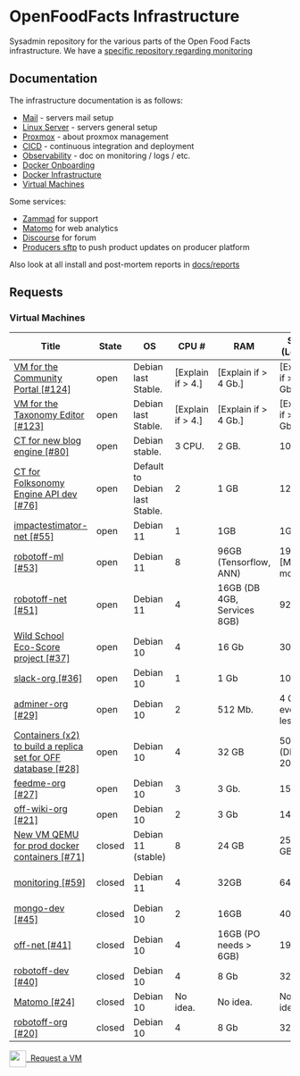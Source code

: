 # OpenFoodFacts Infrastructure
Sysadmin repository for the various parts of the Open Food Facts infrastructure.
We have a [specific repository regarding monitoring](https://github.com/openfoodfacts/openfoodfacts-monitoring)


## Documentation

The infrastructure documentation is as follows:

- [Mail](./docs/mail.md) - servers mail setup
- [Linux Server](./docs/linux-server.md) - servers general setup
- [Proxmox](./docs/promox.md) - about proxmox management
- [CICD](./docs/cicd.md) - continuous integration and deployment
- [Observability](./docs/observability.md) - doc on monitoring / logs / etc.
- [Docker Onboarding](./docs/docker_onboarding.md)
- [Docker Infrastructure](./docs/docker_architecture.md)
- [Virtual Machines](#virtual-machines)

Some services:

- [Zammad](./docs/zammad.md) for support
- [Matomo](./docs/matomo.md) for web analytics
- [Discourse](./docs/discourse.md) for forum
- [Producers sftp](./docs/producers_sftp.md) to push product updates on producer platform

Also look at all install and post-mortem reports in [docs/reports](./docs/reports/)

## Requests

### Virtual Machines

<!-- VM table -->
|                                                                      Title                                                                      |State |              OS              |      CPU #      |            RAM            |     SSD (Local)     |    HDD (Remote)    |                                       Services                                        |
|-------------------------------------------------------------------------------------------------------------------------------------------------|------|------------------------------|-----------------|---------------------------|---------------------|--------------------|---------------------------------------------------------------------------------------|
|<a href=https://github.com/openfoodfacts/openfoodfacts-infrastructure/issues/124>VM for the Community Portal [#124]</a>                          |open  |Debian last Stable.           |[Explain if > 4.]|[Explain if > 4 Gb.]       |[Explain if > 32 Gb.]|[Explain if > 1 Tb.]|Python/Django, probably PostgreSQL, probably Apache and all Dockerized                 |
|<a href=https://github.com/openfoodfacts/openfoodfacts-infrastructure/issues/123>VM for the Taxonomy Editor [#123]</a>                           |open  |Debian last Stable.           |[Explain if > 4.]|[Explain if > 4 Gb.]       |[Explain if > 32 Gb.]|[Explain if > 1 Tb.]|Python, probably PostgreSQL, probably Apache for lightweight API serving from Docker   |
|<a href=https://github.com/openfoodfacts/openfoodfacts-infrastructure/issues/80>CT for new blog engine [#80]</a>                                 |open  |Debian stable.                |3 CPU.           |2 GB.                      |10 GB                |--                  |LAMP + wordpress.                                                                      |
|<a href=https://github.com/openfoodfacts/openfoodfacts-infrastructure/issues/76>CT for Folksonomy Engine API dev [#76]</a>                       |open  |Default to Debian last Stable.|2                |1 GB                       |12 GB.               |-                   |PostgreSQL, Python3.                                                                   |
|<a href=https://github.com/openfoodfacts/openfoodfacts-infrastructure/issues/55> impactestimator-net [#55]</a>                                   |open  |Debian 11                     |1                |1GB                        |1Gb                  |0                   |https://github.com/openfoodfacts/impactestimator                                       |
|<a href=https://github.com/openfoodfacts/openfoodfacts-infrastructure/issues/53> robotoff-ml [#53]</a>                                           |open  |Debian 11                     |8                |96GB (Tensorflow, ANN)     |192GB [ML models]    |100GB               |Tensorflow + ElasticSearch                                                             |
|<a href=https://github.com/openfoodfacts/openfoodfacts-infrastructure/issues/51> robotoff-net [#51]</a>                                          |open  |Debian 11                     |4                |16GB (DB 4GB, Services 8GB)|92GB                 |0GB                 |Robotoff API + Schedulers + Workers, PostgreSQL DB                                     |
|<a href=https://github.com/openfoodfacts/openfoodfacts-infrastructure/issues/37> Wild School Eco-Score project [#37]</a>                         |open  |Debian 10                     |4                |16 Gb                      |30 Gb                |0                   |MongoDB                                                                                |
|<a href=https://github.com/openfoodfacts/openfoodfacts-infrastructure/issues/36> slack-org [#36]</a>                                             |open  |Debian 10                     |1                |1 Gb                       |10 Gb                |None                |Node.js                                                                                |
|<a href=https://github.com/openfoodfacts/openfoodfacts-infrastructure/issues/29> adminer-org [#29]</a>                                           |open  |Debian 10                     |2                |512 Mb.                    |4 Gb or even less.   |0                   |Nginx, PHP, Adminer.                                                                   |
|<a href=https://github.com/openfoodfacts/openfoodfacts-infrastructure/issues/28>Containers (x2) to build a replica set for OFF database [#28]</a>|open  |Debian 10                     |4                |32 GB                      |50 GB (DB = 20 GB).  |0                   |Mongodb.                                                                               |
|<a href=https://github.com/openfoodfacts/openfoodfacts-infrastructure/issues/27> feedme-org [#27]</a>                                            |open  |Debian 10                     |3                |3 Gb.                      |15 Gb.               |0                   |PostgreSQL, Node.js, Nginx.                                                            |
|<a href=https://github.com/openfoodfacts/openfoodfacts-infrastructure/issues/21> off-wiki-org [#21]</a>                                          |open  |Debian 10                     |2                |3 Gb                       |14 Gb.               |14 Gb               |Apache, PHP, MySQL, Mediawiki.                                                         |
|<a href=https://github.com/openfoodfacts/openfoodfacts-infrastructure/issues/71>New VM QEMU for prod docker containers [#71]</a>                 |closed|Debian 11 (stable)            |8                |24 GB                      |256 GB.              |-                   |Services deployed in production:                                                       |
|<a href=https://github.com/openfoodfacts/openfoodfacts-infrastructure/issues/59> monitoring [#59]</a>                                            |closed|Debian 11                     |4                |32GB                       |64GB                 |500GB (ovh3 mount)  |Docker: ElasticSearch (Kibana?, Logstash?), Grafana, InfluxDB, Prometheus, Alertmanager|
|<a href=https://github.com/openfoodfacts/openfoodfacts-infrastructure/issues/45> mongo-dev [#45]</a>                                             |closed|Debian 10                     |2                |16GB                       |40GB                 |                    |MongoDB running in Docker                                                              |
|<a href=https://github.com/openfoodfacts/openfoodfacts-infrastructure/issues/41> off-net [#41]</a>                                               |closed|Debian 10                     |4                |16GB (PO needs > 6GB)      |192GB                |0GB                 |ProductOpener frontend + backend, MongoDB, PostgreSQL, Memcached                       |
|<a href=https://github.com/openfoodfacts/openfoodfacts-infrastructure/issues/40> robotoff-dev [#40]</a>                                          |closed|Debian 10                     |4                |8 Gb                       |32 Gb                |100 Gb              |robotoff, elastic search, tensorflow, postgresql                                       |
|<a href=https://github.com/openfoodfacts/openfoodfacts-infrastructure/issues/24> Matomo [#24]</a>                                                |closed|Debian 10                     |No idea.         |No idea.                   |No idea.             |No idea.            |LAMP                                                                                   |
|<a href=https://github.com/openfoodfacts/openfoodfacts-infrastructure/issues/20> robotoff-org [#20]</a>                                          |closed|Debian 10                     |4                |8 Gb                       |32 Gb                |100 Gb              |robotoff, elastic search, tensorflow, postgresql                                       |
<!-- VM table -->

<a href="https://github.com/openfoodfacts/openfoodfacts-infrastructure/issues/new?assignees=cquest&labels=container&template=vm-template.md&title="><img src="./scripts/add.png" style="background: transparent; vertical-align: middle" width="30"/>&nbsp;&nbsp;Request a VM</img></a>
